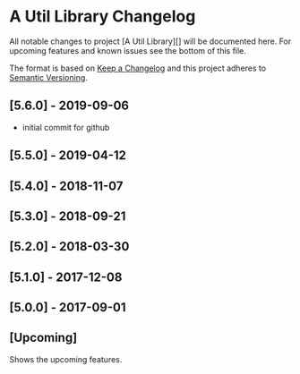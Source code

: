 # A Util Library Changelog #

All notable changes to project [A Util Library][] will be documented here.
For upcoming features and known issues see the bottom of this file.

The format is based on [Keep a Changelog][] and this project adheres to [Semantic Versioning][].

## [5.6.0] - 2019-09-06 ##
- initial commit for github

## [5.5.0] - 2019-04-12 ##
## [5.4.0] - 2018-11-07 ##
## [5.3.0] - 2018-09-21 ##
## [5.2.0] - 2018-03-30 ##
## [5.1.0] - 2017-12-08 ##
## [5.0.0] - 2017-09-01 ##

## [Upcoming] ##
Shows the upcoming features.

[Keep a Changelog]: http://keepachangelog.com/en/1.0.0
[Semantic Versioning]: https://semver.org/lang/en